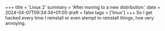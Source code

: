 +++
title = 'Linux 2'
summary = 'After moving to a new distribution.'
date = 2024-04-07T09:34:34+01:00
draft = false
tags = ['linux']
+++
So I get hacked every time I reinstall or even atempt to reinstall things, hoe very annoying.
